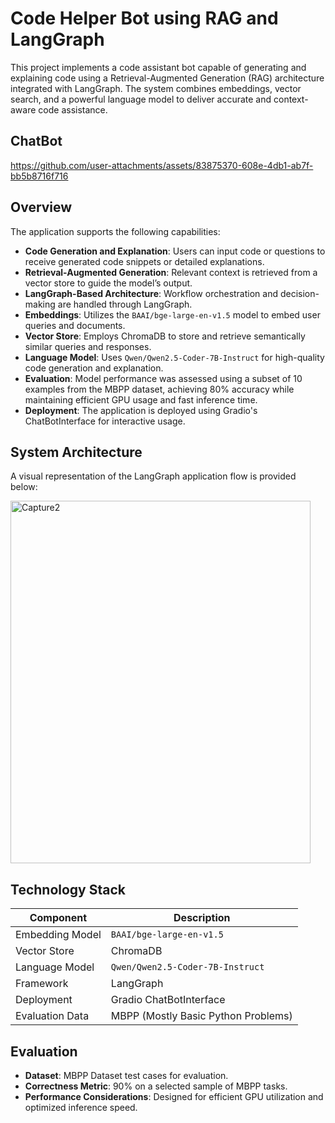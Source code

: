 # Code Helper Bot using RAG and LangGraph

This project implements a code assistant bot capable of generating and explaining code using a Retrieval-Augmented Generation (RAG) architecture integrated with LangGraph. The system combines embeddings, vector search, and a powerful language model to deliver accurate and context-aware code assistance.

## ChatBot



https://github.com/user-attachments/assets/83875370-608e-4db1-ab7f-bb5b8716f716



## Overview

The application supports the following capabilities:

- **Code Generation and Explanation**: Users can input code or questions to receive generated code snippets or detailed explanations.
- **Retrieval-Augmented Generation**: Relevant context is retrieved from a vector store to guide the model’s output.
- **LangGraph-Based Architecture**: Workflow orchestration and decision-making are handled through LangGraph.
- **Embeddings**: Utilizes the `BAAI/bge-large-en-v1.5` model to embed user queries and documents.
- **Vector Store**: Employs ChromaDB to store and retrieve semantically similar queries and responses.
- **Language Model**: Uses `Qwen/Qwen2.5-Coder-7B-Instruct` for high-quality code generation and explanation.
- **Evaluation**: Model performance was assessed using a subset of 10 examples from the MBPP dataset, achieving 80% accuracy while maintaining efficient GPU usage and fast inference time.
- **Deployment**: The application is deployed using Gradio's ChatBotInterface for interactive usage.

## System Architecture

A visual representation of the LangGraph application flow is provided below:

<img width="480" height="580" alt="Capture2" src="https://github.com/user-attachments/assets/30236479-cf7e-4b76-b2ed-147daf38f7ab" />


## Technology Stack

| Component       | Description                              |
|----------------|------------------------------------------|
| Embedding Model | `BAAI/bge-large-en-v1.5`                 |
| Vector Store    | ChromaDB                                 |
| Language Model  | `Qwen/Qwen2.5-Coder-7B-Instruct`         |
| Framework       | LangGraph                                |
| Deployment      | Gradio ChatBotInterface                  |
| Evaluation Data | MBPP (Mostly Basic Python Problems)      |

## Evaluation

- **Dataset**: MBPP Dataset test cases for evaluation.
- **Correctness Metric**: 90% on a selected sample of MBPP tasks.  
- **Performance Considerations**: Designed for efficient GPU utilization and optimized inference speed.


